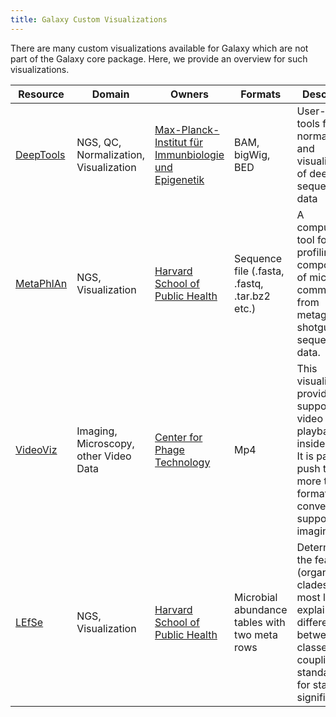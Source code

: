 ```yaml
---
title: Galaxy Custom Visualizations
---
```

There are many custom visualizations available for Galaxy which are not part of the Galaxy core package. Here, we provide an overview for such visualizations.

| Resource | Domain | Owners | Formats | Description |
| --- | --- | --- | --- | --- |
| [DeepTools](/learn/visualization/custom/deep-tools/) | NGS, QC, Normalization, Visualization | [Max-Planck-Institut für Immunbiologie und Epigenetik](http://www.ie-freiburg.mpg.de) | BAM, bigWig, BED | User-friendly tools for the normalization and visualization of deep-sequencing data |
| [MetaPhlAn](/learn/visualization/custom/metaphlan/) | NGS, Visualization | [Harvard School of Public Health](http://www.hsph.harvard.edu/) | Sequence file (.fasta, .fastq, .tar.bz2 etc.) | A computational tool for profiling the composition of microbial communities from metagenomic shotgun sequencing data. |
| [VideoViz](/learn/visualization/custom/video-viz/) | Imaging, Microscopy, other Video Data | [Center for Phage Technology](https://cpt.tamu.edu/) | Mp4 | This visualization provides support for video playback inside galaxy. It is part of a push to add more tools, formats, and converters to support imaging data. |
| [LEfSe](/learn/visualization/custom/lefse/) | NGS, Visualization | [Harvard School of Public Health](http://www.hsph.harvard.edu/) | Microbial abundance tables with two meta rows | Determines the features (organisms, clades etc.) most likely to explain differences between classes by coupling standard tests for statistical significance. |
